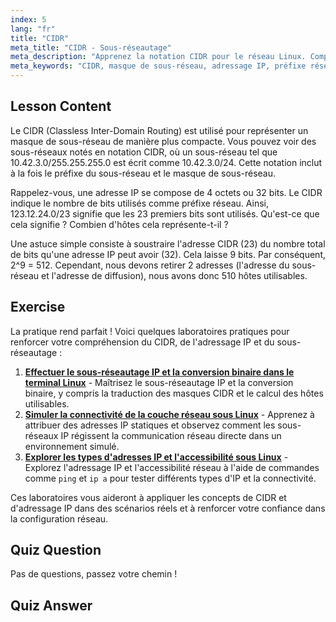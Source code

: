```yaml
---
index: 5
lang: "fr"
title: "CIDR"
meta_title: "CIDR - Sous-réseautage"
meta_description: "Apprenez la notation CIDR pour le réseau Linux. Comprenez les masques de sous-réseau, l'adressage IP et le calcul d'hôtes avec ce guide convivial pour débutants. Améliorez vos compétences réseau !"
meta_keywords: "CIDR, masque de sous-réseau, adressage IP, préfixe réseau, réseau Linux, débutant, tutoriel, guide"
---
```


## Lesson Content

Le CIDR (Classless Inter-Domain Routing) est utilisé pour représenter un masque de sous-réseau de manière plus compacte. Vous pouvez voir des sous-réseaux notés en notation CIDR, où un sous-réseau tel que 10.42.3.0/255.255.255.0 est écrit comme 10.42.3.0/24. Cette notation inclut à la fois le préfixe du sous-réseau et le masque de sous-réseau.

Rappelez-vous, une adresse IP se compose de 4 octets ou 32 bits. Le CIDR indique le nombre de bits utilisés comme préfixe réseau. Ainsi, 123.12.24.0/23 signifie que les 23 premiers bits sont utilisés. Qu'est-ce que cela signifie ? Combien d'hôtes cela représente-t-il ?

Une astuce simple consiste à soustraire l'adresse CIDR (23) du nombre total de bits qu'une adresse IP peut avoir (32). Cela laisse 9 bits. Par conséquent, 2^9 = 512. Cependant, nous devons retirer 2 adresses (l'adresse du sous-réseau et l'adresse de diffusion), nous avons donc 510 hôtes utilisables.

## Exercise

La pratique rend parfait ! Voici quelques laboratoires pratiques pour renforcer votre compréhension du CIDR, de l'adressage IP et du sous-réseautage :

1. **[Effectuer le sous-réseautage IP et la conversion binaire dans le terminal Linux](https://labex.io/fr/labs/linux-perform-ip-subnetting-and-binary-conversion-in-the-linux-terminal-592782)** - Maîtrisez le sous-réseautage IP et la conversion binaire, y compris la traduction des masques CIDR et le calcul des hôtes utilisables.
2. **[Simuler la connectivité de la couche réseau sous Linux](https://labex.io/fr/labs/linux-simulate-network-layer-connectivity-in-linux-592752)** - Apprenez à attribuer des adresses IP statiques et observez comment les sous-réseaux IP régissent la communication réseau directe dans un environnement simulé.
3. **[Explorer les types d'adresses IP et l'accessibilité sous Linux](https://labex.io/fr/labs/linux-explore-ip-address-types-and-reachability-in-linux-592780)** - Explorez l'adressage IP et l'accessibilité réseau à l'aide de commandes comme `ping` et `ip a` pour tester différents types d'IP et la connectivité.

Ces laboratoires vous aideront à appliquer les concepts de CIDR et d'adressage IP dans des scénarios réels et à renforcer votre confiance dans la configuration réseau.

## Quiz Question

Pas de questions, passez votre chemin !

## Quiz Answer
